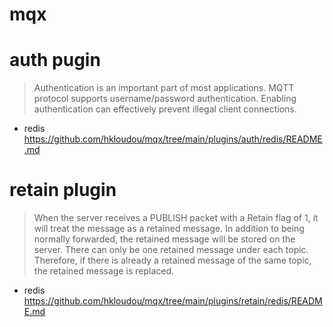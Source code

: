 # mqx

# auth pugin
> Authentication is an important part of most applications. MQTT protocol supports username/password authentication. Enabling authentication can effectively prevent illegal client connections.

- redis
https://github.com/hkloudou/mqx/tree/main/plugins/auth/redis/README.md


# retain plugin
> When the server receives a PUBLISH packet with a Retain flag of 1, it will treat the message as a retained message. In addition to being normally forwarded, the retained message will be stored on the server. There can only be one retained message under each topic. Therefore, if there is already a retained message of the same topic, the retained message is replaced.

- redis
https://github.com/hkloudou/mqx/tree/main/plugins/retain/redis/README.md